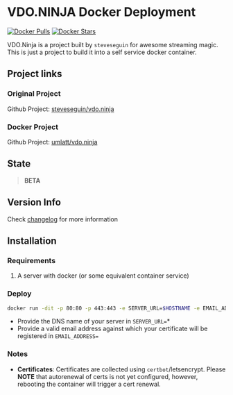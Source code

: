 # VDO.NINJA Docker Deployment

[![Docker Pulls](https://img.shields.io/docker/pulls/umlatt/vdo.ninja.svg)](https://hub.docker.com/r/umlatt/vdo.ninja)
[![Docker Stars](https://img.shields.io/docker/stars/umlatt/vdo.ninja.svg)](https://hub.docker.com/r/umlatt/vdo.ninja)

VDO.Ninja is a project built by `steveseguin` for awesome streaming magic. This is just a project to build it into a self service docker container.
## Project links

### Original Project
Github Project: [steveseguin/vdo.ninja](https://github.com/steveseguin/vdo.ninja)

### Docker Project 
Github Project: [umlatt/vdo.ninja](https://github.com/Umlatt/vdo.ninja)

## State

> **BETA**

## Version Info

Check [changelog](https://github.com/umlatt/vdo.ninja/blob/master/changelog.md) for more information

## Installation
### Requirements

1. A server with docker (or some equivalent container service)

### Deploy

```bash
docker run -dit -p 80:80 -p 443:443 -e SERVER_URL=$HOSTNAME -e EMAIL_ADDRESS=emailforcert@domain.com umlatt/vdo.ninja
```
- Provide the DNS name of your server in `SERVER_URL=`*
- Provide a valid email address against which your certificate will be registered in `EMAIL_ADDRESS=`

### Notes

- **Certificates**: Certificates are collected using `certbot`/letsencrypt. Please **NOTE** that autorenewal of certs is not yet configured, however, rebooting the container will trigger a cert renewal.